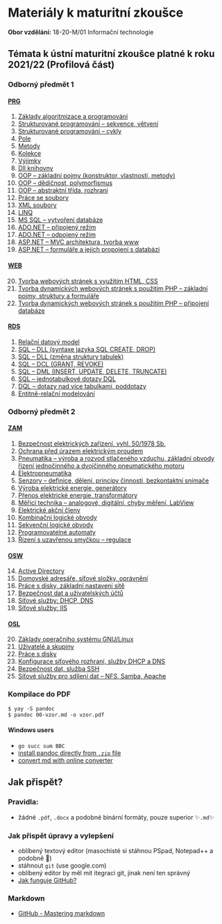 # Materiály k maturitní zkoušce

**Obor vzdělání:** 18-20-M/01 Informační technologie

## Témata k ústní maturitní zkoušce platné k roku 2021/22 (Profilová část)

### Odborný předmět 1

#### [PRG](https://github.com/SPSOAFM-IT18/maturita/tree/main/PRG)

1. [Základy algoritmizace a programování](https://github.com/SPSOAFM-IT18/maturita/blob/main/PRG/01-zaklady-algoritmizace-a-programovani.md)
2. [Strukturované programování – sekvence, větvení](https://github.com/SPSOAFM-IT18/maturita/blob/main/PRG/02-strukturovane-programovani-sekvence-vetveni.md)
3. [Strukturované programování – cykly](https://github.com/POJFM/maturita/blob/main/PRG/03-strukturovane-programovani-cykly.md)
4. [Pole](https://github.com/SPSOAFM-IT18/maturita/blob/main/PRG/04-pole.md)
5. [Metody](https://github.com/SPSOAFM-IT18/maturita/blob/main/PRG/05-metody.md)
6. [Kolekce](https://github.com/SPSOAFM-IT18/maturita/blob/main/PRG/06-kolekce.md)
7. [Výjimky](https://github.com/SPSOAFM-IT18/maturita/blob/main/PRG/07-vyjimky.md)
8. [Dll knihovny](https://github.com/SPSOAFM-IT18/maturita/blob/main/PRG/08-dll-knihovny.md)
9. [OOP – základní pojmy (konstruktor, vlastnosti, metody)](https://github.com/SPSOAFM-IT18/maturita/blob/main/PRG/09-oop-zakladni-pojmy-konstruktor-vlastnosti-metody.md)
10. [OOP – dědičnost, polymorfismus](https://github.com/SPSOAFM-IT18/maturita/blob/main/PRG/10-oop-dedicnost-polymorfismus.md)
11. [OOP – abstraktní třída, rozhraní](https://github.com/SPSOAFM-IT18/maturita/blob/main/PRG/11-oop-abstraktni-trida-rozhrani.md)
12. [Práce se soubory](https://github.com/SPSOAFM-IT18/maturita/blob/main/PRG/12-prace-se-soubory.md)
13. [XML soubory](https://github.com/SPSOAFM-IT18/maturita/blob/main/PRG/13-xml-soubory.md)
14. [LINQ](https://github.com/SPSOAFM-IT18/maturita/blob/main/PRG/14-linq.md)
15. [MS SQL – vytvoření databáze](https://github.com/SPSOAFM-IT18/maturita/blob/main/PRG/15-ms-sql.md)
16. [ADO.NET – připojený režim](https://github.com/SPSOAFM-IT18/maturita/blob/main/PRG/16-ado-net-pripojeny-rezim.md)
17. [ADO.NET – odpojený režim](https://github.com/SPSOAFM-IT18/maturita/blob/main/PRG/17-ado-net-odpojeny-rezim.md)
18. [ASP.NET – MVC architektura, tvorba www](https://github.com/SPSOAFM-IT18/maturita/blob/main/PRG/18-asp-net-mvc-architektura-tvorba-www.md)
19. [ASP.NET – formuláře a jejích propojení s databázi](https://github.com/SPSOAFM-IT18/maturita/blob/main/PRG/19-asp-net-formulare-a-jejich-propojeni-s-databazi.md)

#### [WEB](https://github.com/SPSOAFM-IT18/maturita/tree/main/WEB)

20. [Tvorba webových stránek s využitím HTML, CSS](https://github.com/SPSOAFM-IT18/maturita/blob/main/WEB/20-tvorba-webovych-stranek-s-vyuzitim-html-css.md)
21. [Tvorba dynamických webových stránek s použitím PHP – základní pojmy, struktury a formuláře](https://github.com/SPSOAFM-IT18/maturita/blob/main/WEB/21-tvorba-dynamickych-webovych-stranek-s-pouzitim-php-zakladni-pojmy-struktury-a-formulare.md)
22. [Tvorba dynamických webových stránek s použitím PHP – připojení databáze](https://github.com/SPSOAFM-IT18/maturita/blob/main/WEB/22-tvorba-dynamickych-webovych-stranek-s-pouzitim-php-pripojeni-databaze.md)

#### [RDS](https://github.com/SPSOAFM-IT18/maturita/tree/main/RDS)

1.  [Relační datový model](https://github.com/SPSOAFM-IT18/maturita/blob/main/RDS/23-relacni-databazovy-model.md)
2.  [SQL – DLL (syntaxe jazyka SQL CREATE, DROP)](https://github.com/SPSOAFM-IT18/maturita/blob/main/RDS/24-sql-dll-syntaxe-jazyka-sql-create-drop.md)
3.  [SQL – DLL (změna struktury tabulek)](https://github.com/SPSOAFM-IT18/maturita/blob/main/RDS/25-sql-dll-zmena-struktury-tabulek.md)
4.  [SQL – DCL (GRANT, REVOKE)](https://github.com/SPSOAFM-IT18/maturita/blob/main/RDS/26-sql-dcl-grant-revoke.md)
5.  [SQL – DML (INSERT, UPDATE, DELETE, TRUNCATE)](https://github.com/SPSOAFM-IT18/maturita/blob/main/RDS/27-sql-dml-insert-update-delete-truncate.md)
6.  [SQL – jednotabulkové dotazy DQL](https://github.com/SPSOAFM-IT18/maturita/blob/main/RDS/28-sql-jednotabulkove-dotazy-dql.md)
7.  [DQL – dotazy nad více tabulkami, poddotazy](https://github.com/SPSOAFM-IT18/maturita/blob/main/RDS/29-dql-dotazy-nad-vice-tabulkami-poddotazy.md)
8.  [Entitně-relační modelování](https://github.com/SPSOAFM-IT18/maturita/blob/main/RDS/30-entitne-relacni-modelovani.md)

### Odborný předmět 2

#### [ZAM](https://github.com/SPSOAFM-IT18/maturita/tree/main/ZAM)

1. [Bezpečnost elektrických zařízení, vyhl. 50/1978 Sb.](https://github.com/SPSOAFM-IT18/maturita/blob/main/ZAM/01-bezpecnost-elektrickych-zarizeni-vyhl-50-1978-sb.md)
2. [Ochrana před úrazem elektrickým proudem](https://github.com/SPSOAFM-IT18/maturita/blob/main/ZAM/02-ochrana-pred-urazem-elektrickym-proudem.md)
3. [Pneumatika – výroba a rozvod stlačeného vzduchu, základní obvody řízení jednočinného a dvojčinného pneumatického motoru](https://github.com/SPSOAFM-IT18/maturita/blob/main/ZAM/03-pneumatika-vyroba-a-rozvod-stlaceneho-vzduchu-zakladni-obvody-rizeni-jednocinneho-a-dvojcinneho-pneumatickeho-motoru.md)
4. [Elektropneumatika](https://github.com/SPSOAFM-IT18/maturita/blob/main/ZAM/04-elektropneumatika.md)
5. [Senzory – definice, dělení, principy činnosti, bezkontaktní snímače](https://github.com/SPSOAFM-IT18/maturita/blob/main/ZAM/05-senzory-definice-deleni-principy-cinnosti-bezkontaktni-snimace.md)
6. [Výroba elektrické energie, generátory](https://github.com/SPSOAFM-IT18/maturita/blob/main/ZAM/06-vyroba-elektricke-energie-generatory.md)
7. [Přenos elektrické energie, transformátory](https://github.com/SPSOAFM-IT18/maturita/blob/main/ZAM/07-prenos-elektricke-energie-transformatory.md)
8. [Měřicí technika – analogové, digitální, chyby měření, LabView](https://github.com/SPSOAFM-IT18/maturita/blob/main/ZAM/08-merici-technika-analogove-digitalni-chyby-mereni-labview.md)
9. [Elektrické akční členy](https://github.com/SPSOAFM-IT18/maturita/blob/main/ZAM/09-elektricke-akcni-cleny.md)
10. [Kombinační logické obvody](https://github.com/SPSOAFM-IT18/maturita/blob/main/ZAM/10-kombinacni-logicke-obvody.md)
11. [Sekvenční logické obvody](https://github.com/SPSOAFM-IT18/maturita/blob/main/ZAM/11-sekvencni-logicke-obvody.md)
12. [Programovatelné automaty](https://github.com/SPSOAFM-IT18/maturita/blob/main/ZAM/12-programovatelne-automaty.md)
13. [Řízení s uzavřenou smyčkou – regulace](https://github.com/SPSOAFM-IT18/maturita/blob/main/ZAM/13-rizeni-s-uzavrenou-smyckou-regulace.md)

#### [OSW](https://github.com/SPSOAFM-IT18/maturita/tree/main/OSW)

14. [Active Directory](https://github.com/SPSOAFM-IT18/maturita/blob/main/OSW/14-active-directory.md)
15. [Domovské adresáře, síťové složky, oprávnění](https://github.com/SPSOAFM-IT18/maturita/blob/main/OSW/15-domovske-adresare-sitove-slozky-opravneni.md)
16. [Práce s disky, základní nastavení sítě](https://github.com/SPSOAFM-IT18/maturita/blob/main/OSW/16-prace-s-disky-zakladni-nastaveni-site.md)
17. [Bezpečnost dat a uživatelských účtů](https://github.com/SPSOAFM-IT18/maturita/blob/main/OSW/17-bezpecnost-dat-a-uzivatelskych-uctu.md)
18. [Síťové služby: DHCP, DNS](https://github.com/SPSOAFM-IT18/maturita/blob/main/OSW/18-sitove-sluzby-dhcp-dns.md)
19. [Síťové služby: IIS](https://github.com/SPSOAFM-IT18/maturita/blob/main/OSW/19-sitove-sluzby-iis.md)

#### [OSL](https://github.com/SPSOAFM-IT18/maturita/tree/main/OSL)

20. [Základy operačního systému GNU/Linux](https://github.com/SPSOAFM-IT18/maturita/blob/main/OSL/20-zaklady-operacniho-systemu-gnu-linux.md)
21. [Uživatelé a skupiny](https://github.com/SPSOAFM-IT18/maturita/blob/main/OSL/21-uzivatele-a-skupiny.md)
22. [Práce s disky](https://github.com/SPSOAFM-IT18/maturita/blob/main/OSL/22-prace-s-disky.md)
23. [Konfigurace síťového rozhraní, služby DHCP a DNS](https://github.com/SPSOAFM-IT18/maturita/blob/main/OSL/23-konfigurace-sitoveho-rozhrani-sluzby-dhcp-a-dns.md)
24. [Bezpečnost dat, služba SSH](https://github.com/SPSOAFM-IT18/maturita/blob/main/OSL/24-bezpecnost-dat-sluzba-ssh.md)
25. [Síťové služby pro sdílení dat – NFS, Samba, Apache](https://github.com/SPSOAFM-IT18/maturita/blob/main/OSL/25-sitove-sluzby-pro-sdileni-dat-nfs-samba-apache.md)

### Kompilace do PDF

```
$ yay -S pandoc
$ pandoc 00-vzor.md -o vzor.pdf
```

#### Windows users

- `go succ sum BBC`
- [install pandoc directly from `.zip` file](https://github.com/jgm/pandoc/releases/tag/2.16)
- [convert md with online converter](https://cloudconvert.com/md-to-docx)

## Jak přispět?

### Pravidla:

- žádné `.pdf`, `.docx` a podobné binární formáty, pouze superior ✨`.md`✨

### Jak přispět úpravy a vylepšení

- oblíbený textový editor (masochisté si stáhnou PSpad, Notepad++ a podobně 🤢)
- stáhnout `git` (use google.com)
- oblíbený editor by měl mít itegraci git, jinak není ten správný
- [Jak funguje GitHub?](https://github.com/firstcontributions/first-contributions)

### Markdown

- [GitHub - Mastering markdown](https://guides.github.com/features/mastering-markdown/)
